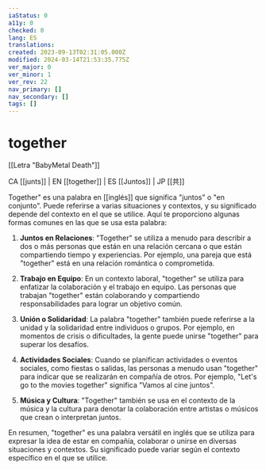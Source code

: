 ```yaml
---
iaStatus: 0
a11y: 0
checked: 0
lang: ES
translations: 
created: 2023-09-13T02:31:05.000Z
modified: 2024-03-14T21:53:35.775Z
ver_major: 0
ver_minor: 1
ver_rev: 22
nav_primary: []
nav_secondary: []
tags: []
---
```

# together

[[Letra "BabyMetal Death"]]

CA [[junts]] | EN [[together]] | ES [[Juntos]] | JP [[共]] 

Together" es una palabra en [[inglés]] que significa "juntos" o "en conjunto". Puede referirse a varias situaciones y contextos, y su significado depende del contexto en el que se utilice. Aquí te proporciono algunas formas comunes en las que se usa esta palabra:

1. **Juntos en Relaciones**: "Together" se utiliza a menudo para describir a dos o más personas que están en una relación cercana o que están compartiendo tiempo y experiencias. Por ejemplo, una pareja que está "together" está en una relación romántica o comprometida.
    
2. **Trabajo en Equipo**: En un contexto laboral, "together" se utiliza para enfatizar la colaboración y el trabajo en equipo. Las personas que trabajan "together" están colaborando y compartiendo responsabilidades para lograr un objetivo común.
    
3. **Unión o Solidaridad**: La palabra "together" también puede referirse a la unidad y la solidaridad entre individuos o grupos. Por ejemplo, en momentos de crisis o dificultades, la gente puede unirse "together" para superar los desafíos.
    
4. **Actividades Sociales**: Cuando se planifican actividades o eventos sociales, como fiestas o salidas, las personas a menudo usan "together" para indicar que se realizarán en compañía de otros. Por ejemplo, "Let's go to the movies together" significa "Vamos al cine juntos".
    
5. **Música y Cultura**: "Together" también se usa en el contexto de la música y la cultura para denotar la colaboración entre artistas o músicos que crean o interpretan juntos.
    

En resumen, "together" es una palabra versátil en inglés que se utiliza para expresar la idea de estar en compañía, colaborar o unirse en diversas situaciones y contextos. Su significado puede variar según el contexto específico en el que se utilice.